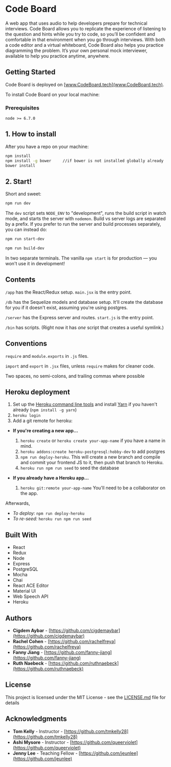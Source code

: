 # Code Board

A web app that uses audio to help developers prepare for technical interviews. Code Board allows you to replicate the experience of listening to the question and hints while you try to code, so you’ll be confident and comfortable in that environment when you go through interviews. With both a code editor and a virtual whiteboard, Code Board also helps you practice diagramming the problem. It’s your own personal mock interviewer, available to help you practice anytime, anywhere.

## Getting Started

Code Board is deployed on [www.CodeBoard.tech](www.CodeBoard.tech).

To install Code Board on your local machine:

### Prerequisites

```node >= 6.7.0```

## 1. How to install

After you have a repo on your machine:

```sh
npm install
npm install -g bower     //if bower is not installed globally already
bower install
```

## 2. Start!

Short and sweet:

```sh
npm run dev
```

The `dev` script sets `NODE_ENV` to "development", runs the build script in watch mode, and
starts the server with `nodemon`. Build vs server logs are separated by a prefix. If you prefer
to run the server and build processes separately, you can instead do:

```sh
npm run start-dev
```

```sh
npm run build-dev
```

In two separate terminals. The vanilla `npm start` is for production — you won't use it in development!

## Contents

`/app` has the React/Redux setup. `main.jsx` is the entry point.

`/db` has the Sequelize models and database setup. It'll create the database for you if it doesn't exist,
assuming you're using postgres.

`/server` has the Express server and routes. `start.js` is the entry point.

`/bin` has scripts. (Right now it has *one* script that creates a useful symlink.)

## Conventions

`require` and `module.exports` in `.js` files.

`import` and `export` in `.jsx` files, unless `require` makes for cleaner code.

Two spaces, no semi-colons, and trailing commas where possible

## Heroku deployment

1. Set up the [Heroku command line tools](https://devcenter.heroku.com/articles/heroku-cli) and install [Yarn](https://yarnpkg.com/en/) if you haven't already (`npm install -g yarn`)
2. `heroku login`
3. Add a git remote for heroku:
  - **If you're creating a new app...**
    1. `heroku create` or `heroku create your-app-name` if you have a name in mind.
    2. `heroku addons:create heroku-postgresql:hobby-dev` to add postgres
    3. `npm run deploy-heroku`. This will create a new branch and compile and commit your frontend JS to it, then push that branch to Heroku.
    4. `heroku run npm run seed` to seed the database

  - **If you already have a Heroku app...**
    1.  `heroku git:remote your-app-name` You'll need to be a collaborator on the app.

Afterwards,
  - *To deploy:* `npm run deploy-heroku`
  - *To re-seed:* `heroku run npm run seed`

## Built With

* React
* Redux
* Node
* Express
* PostgreSQL
* Mocha
* Chai
* React ACE Editor
* Material UI
* Web Speech API
* Heroku

## Authors

* **Cigdem Aybar** - [https://github.com/cigdemaybar](https://github.com/cigdemaybar)
* **Rachel Cohen** - [https://github.com/rachelfreya](https://github.com/rachelfreya)
* **Fanny Jiang** - [https://github.com/fanny-jiang](https://github.com/fanny-jiang)
* **Ruth Naebeck** - [https://github.com/ruthnaebeck](https://github.com/ruthnaebeck)

## License

This project is licensed under the MIT License - see the [LICENSE.md](LICENSE.md) file for details

## Acknowledgments

* **Tom Kelly** - Instructor - [https://github.com/tmkelly28](https://github.com/tmkelly28)
* **Ashi Mysore** - Instructor - [https://github.com/queerviolet](https://github.com/queerviolet)
* **Jenny Lee** - Teaching Fellow - [https://github.com/jeunlee](https://github.com/jeunlee)